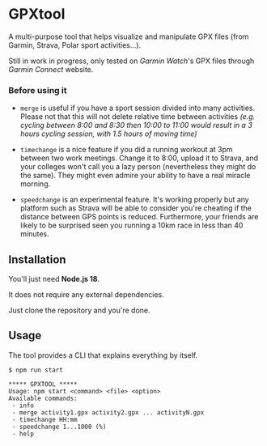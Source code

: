 # GPXtool

A multi-purpose tool that helps visualize and manipulate GPX files (from Garmin, Strava, Polar sport activities...).

Still in work in progress, only tested on *Garmin Watch*'s GPX files through *Garmin Connect* website.

### Before using it

- `merge` is useful if you have a sport session divided into many activities. Please not that this will not delete relative time between activities *(e.g. cycling between 8:00 and 8:30 then 10:00 to 11:00 would result in a 3 hours cycling session, with 1.5 hours of moving time)*

- `timechange` is a nice feature if you did a running workout at 3pm between two work meetings. Change it to 8:00, upload it to Strava, and your colleges won't call you a lazy person (nevertheless they might do the same). They might even admire your ability to have a real miracle morning.

- `speedchange` is an experimental feature. It's working properly but any platform such as Strava will be able to consider you're cheating if the distance between GPS points is reduced. Furthermore, your friends are likely to be surprised seen you running a 10km race in less than 40 minutes.

## Installation

You'll just need **Node.js 18**.

It does not require any external dependencies.

Just clone the repository and you're done.

## Usage

The tool provides a CLI that explains everything by itself.

```
$ npm run start

***** GPXTOOL *****
Usage: npm start <command> <file> <option>
Available commands:
 - info 
 - merge activity1.gpx activity2.gpx ... activityN.gpx
 - timechange HH:mm
 - speedchange 1...1000 (%)
 - help 
```
